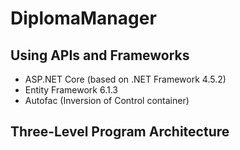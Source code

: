 # DiplomaManager
## Using APIs and Frameworks
  * ASP.NET Core (based on .NET Framework 4.5.2)
  * Entity Framework 6.1.3
  * Autofac (Inversion of Control container)
  
## Three-Level Program Architecture
